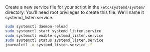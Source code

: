 Create a new service file for your script in the `````/etc/systemd/system/````` directory. You'll need root privileges to create this file. 
We'll name it systemd_listen.service.

```bash
sudo systemctl daemon-reload
sudo systemctl start systemd_listen.service
sudo systemctl enable systemd_listen.service
sudo systemctl status systemd_listen.service
journalctl -u systemd_listen.service -f

```